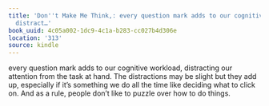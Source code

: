 ```yaml
---
title: 'Don''t Make Me Think,: every question mark adds to our cognitive workload,
  distract…'
book_uuid: 4c05a002-1dc9-4c1a-b283-cc027b4d306e
location: '313'
source: kindle
---
```


every question mark adds to our cognitive workload, distracting our attention from the task at hand. The distractions may be slight but they add up, especially if it’s something we do all the time like deciding what to click on. And as a rule, people don’t like to puzzle over how to do things.